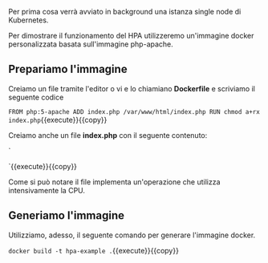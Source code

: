 Per prima cosa verrà avviato in background una istanza single node di Kubernetes.

Per dimostrare il funzionamento del HPA utilizzeremo un'immagine docker personalizzata basata sull'immagine php-apache. 

## Prepariamo l'immagine

Creiamo un file tramite l'editor o vi e lo chiamiano **Dockerfile** e scriviamo il seguente codice

`FROM php:5-apache
ADD index.php /var/www/html/index.php
RUN chmod a+rx index.php`{{execute}}{{copy}}

Creiamo anche un file **index.php** con il seguente contenuto:

`
<?php
  $x = 0.0001;
  for ($i = 0; $i <= 1000000; $i++) {
    $x += sqrt($x);
  }
  echo "[{$_SERVER}] the response is: $x";
?>
`{{execute}}{{copy}}

Come si può notare il file implementa un'operazione che utilizza intensivamente la CPU.

## Generiamo l'immagine

Utilizziamo, adesso, il seguente comando per generare l'immagine docker.

`docker build -t hpa-example .`{{execute}}{{copy}}

